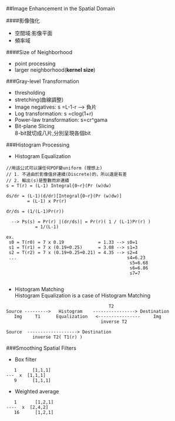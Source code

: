 ##Image Enhancement in the Spatial Domain

####影像強化
 
 * 空間域:影像平面
 * 頻率域
 
####Size of Neighborhood
 
 * point processing
 * larger neighborhood(**kernel size**)
 
 
###Gray-level Transformation
 
 * thresholding
 * stretching(曲線調整)
 * Image negatives: s =L-1-r --> 負片
 * Log transformation: s =clog(1+r) 
 * Power-law transformation: s=cr^gama
 * Bit-plane Slicing  
 8-bit就切成八片,分別呈現各個bit
 
 
 ###Histogram Processing
 
  * Histogram Equalization  
  
  ```
  //用這公式可以讓任何PDF變uniform (理想上)
  // 1. 不過由於影像值非連續(Discrete)的，所以還是有差
  // 2. 輸出(s)是整數而非連續
  s = T(r) = (L-1) Integral{0~r}(Pr (w)dw)  
  
  ds/dr = (L-1)(d/dr)[Integral{0~r}(Pr (w)dw)]
          = (L-1) x Pr(r)

  dr/ds = (1/(L-1)Pr(r))
    
    --> Ps(s) = Pr(r) |(dr/ds)| = Pr(r)( 1 / (L-1)Pr(r) )
     		 = 1/(L-1)
  ```  
  ```
  ex.
   s0 = T(r0) = 7 x 0.19             = 1.33 --> s0=1
   s1 = T(r1) = 7 x (0.19+0.25)      = 3.08 --> s1=3
   s2 = T(r2) = 7 x (0.19+0.25+0.21) = 4.35 --> s2=4
   ...                                          s4=6.23
                                                 s5=6.68
                                                 s6=6.86
                                                 s7=7
   
  ```
  
  * Histogram Matching  
   Histogram Equalization is a case of  Histogram Matching  
   
   ```
                                          T2
   Source --------->   Histogram    ----------------> Destination
      Img     T1      Equalization   <----------------     Img
                                       inverse T2

   Source  -------------------> Destination
             inverse T2( T1(r) )

   ```
   
   
 ###Smoothing Spatial Filters
 * Box filter  
 
 ```
    1      [1,1,1]
 ---  x  [1,1,1]
    9      [1,1,1]
 ```
 
 * Weighted average 
 ```
    1       [1,2,1]
 ----  x  [2,4,2]
    16      [1,2,1]
 ```

  